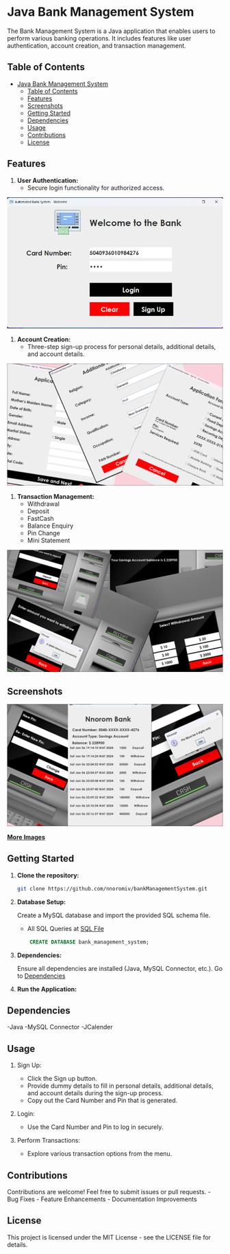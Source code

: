 # Java Bank Management System

The Bank Management System is a Java application that enables users to perform various banking operations. It includes features like user authentication, account creation, and transaction management.

## Table of Contents

- [Java Bank Management System](#java-bank-management-system)
  - [Table of Contents](#table-of-contents)
  - [Features](#features)
  - [Screenshots](#screenshots)
  - [Getting Started](#getting-started)
  - [Dependencies](#dependencies)
  - [Usage](#usage)
  - [Contributions](#contributions)
  - [License](#license)

## Features

1. **User Authentication:**
   - Secure login functionality for authorized access.

![Login Preview](lib/images/login.png)

1. **Account Creation:**
   - Three-step sign-up process for personal details, additional details, and account details.

![Sign Up Preview](lib/images/SignUpCover.png)

1. **Transaction Management:**
   - Withdrawal
   - Deposit
   - FastCash
   - Balance Enquiry
   - Pin Change
   - Mini Statement
  
![Transaction Preview](lib/images/TransactionsCover.png)

## Screenshots

![Transaction Preview](lib/images/MoreTransactionCover.png)

**[More Images](https://github.com/nnoromiv/bankManagementSystem/tree/master/lib/images)**

## Getting Started

1. **Clone the repository:**

    ```bash
    git clone https://github.com/nnoromiv/bankManagementSystem.git
    ```

2. **Database Setup:**

    Create a MySQL database and import the provided SQL schema file.
    - All SQL Queries at [SQL File](https://github.com/nnoromiv/bankManagementSystem/blob/master/src/index.sql)

    ```sql
        CREATE DATABASE bank_management_system;
    ```

3. **Dependencies:**

    Ensure all dependencies are installed (Java, MySQL Connector, etc.).
    Go to [Dependencies](#dependencies)

4. **Run the Application:**

## Dependencies

-Java
-MySQL Connector
-JCalender

## Usage

1. Sign Up:

   - Click the Sign up button.
   - Provide dummy details to fill in personal details, additional details, and account details during the sign-up process.
   - Copy out the Card Number and Pin that is generated.

2. Login:

    - Use the Card Number and Pin to log in securely.
  
3. Perform Transactions:

    - Explore various transaction options from the menu.

## Contributions

Contributions are welcome! Feel free to submit issues or pull requests.
    - Bug Fixes
    - Feature Enhancements
    - Documentation Improvements

## License

This project is licensed under the MIT License - see the LICENSE file for details.
